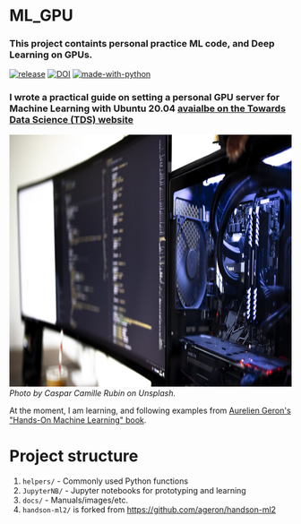 # ML_GPU
### This project containts personal practice ML code, and Deep Learning on GPUs.
[![release](https://img.shields.io/github/v/tag/glukicov/ML_GPU)](https://img.shields.io/github/v/tag/glukicov/ML_GPU)
[![DOI](https://zenodo.org/badge/277659475.svg)](https://zenodo.org/badge/latestdoi/277659475)
[![made-with-python](https://img.shields.io/badge/Made%20with-Python-1f425f.svg)](https://www.python.org/)
### I wrote a practical guide on setting a personal GPU server for Machine Learning with Ubuntu 20.04 <a href=https://towardsdatascience.com/set-up-of-a-personal-gpu-server-for-machine-learning-with-ubuntu-20-04-100e787105ad target="_blank"> avaialbe on the Towards Data Science (TDS) website</a> 
<div style="text-align:center"><a href=http://www.hep.ucl.ac.uk/~lukicov target="_blank"><img src="docs/gpu.jpeg" height="450"></a></div>
<i>Photo by Caspar Camille Rubin on Unsplash.</i>

<br/>

At the moment, I am learning, and following examples from <a href=https://www.oreilly.com/library/view/hands-on-machine-learning/9781492032632/ target="_blank">Aurelien Geron's "Hands-On Machine Learning" book</a>.  <br>

Project structure
============
1. `helpers/` - Commonly used Python functions 
2. `JupyterNB/` - Jupyter notebooks for prototyping and learning 
3. `docs/` - Manuals/images/etc. 
4. `handson-ml2/` is forked from https://github.com/ageron/handson-ml2 

